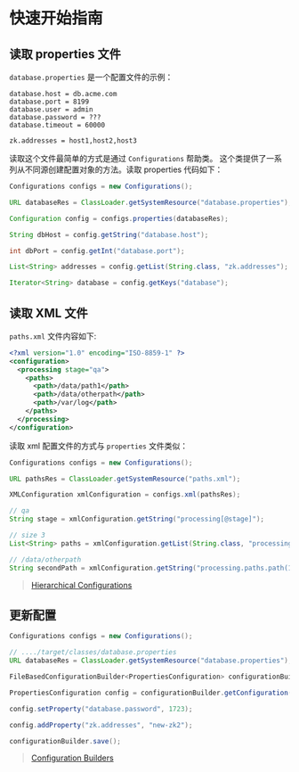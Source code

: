 # 快速开始指南



## 读取 properties 文件

`database.properties` 是一个配置文件的示例：

```properties
database.host = db.acme.com
database.port = 8199
database.user = admin
database.password = ???
database.timeout = 60000

zk.addresses = host1,host2,host3
```

读取这个文件最简单的方式是通过 `Configurations` 帮助类。 这个类提供了一系列从不同源创建配置对象的方法。读取 properties 代码如下：

```java
Configurations configs = new Configurations();

URL databaseRes = ClassLoader.getSystemResource("database.properties");

Configuration config = configs.properties(databaseRes);

String dbHost = config.getString("database.host");

int dbPort = config.getInt("database.port");

List<String> addresses = config.getList(String.class, "zk.addresses");

Iterator<String> database = config.getKeys("database");
```



## 读取 XML 文件

`paths.xml` 文件内容如下:

```xml
<?xml version="1.0" encoding="ISO-8859-1" ?>
<configuration>
  <processing stage="qa">
    <paths>
      <path>/data/path1</path>
      <path>/data/otherpath</path>
      <path>/var/log</path>
    </paths>
  </processing>
</configuration>
```

读取 xml 配置文件的方式与 `properties` 文件类似：

```java
Configurations configs = new Configurations();

URL pathsRes = ClassLoader.getSystemResource("paths.xml");

XMLConfiguration xmlConfiguration = configs.xml(pathsRes);

// qa
String stage = xmlConfiguration.getString("processing[@stage]");

// size 3
List<String> paths = xmlConfiguration.getList(String.class, "processing.paths.path");

// /data/otherpath
String secondPath = xmlConfiguration.getString("processing.paths.path(1)");
```



> [Hierarchical Configurations](http://commons.apache.org/proper/commons-configuration/userguide/howto_hierarchical.html)



## 更新配置

```java
Configurations configs = new Configurations();

// ..../target/classes/database.properties
URL databaseRes = ClassLoader.getSystemResource("database.properties");

FileBasedConfigurationBuilder<PropertiesConfiguration> configurationBuilder = configs.propertiesBuilder(databaseRes);

PropertiesConfiguration config = configurationBuilder.getConfiguration();

config.setProperty("database.password", 1723);

config.addProperty("zk.addresses", "new-zk2");

configurationBuilder.save();
```



> [Configuration Builders](http://commons.apache.org/proper/commons-configuration/userguide/howto_builders.html#Configuration_Builders)